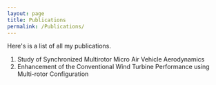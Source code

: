 ```yaml
---
layout: page
title: Publications
permalink: /Publications/
---
```

Here's is a list of all my publications.
1. Study of Synchronized Multirotor Micro Air Vehicle Aerodynamics
2. Enhancement of the Conventional Wind Turbine Performance using Multi-rotor Configuration 

